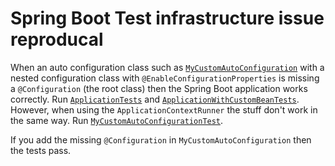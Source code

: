 # Spring Boot Test infrastructure issue reproducal

When an auto configuration class such as [`MyCustomAutoConfiguration`](src/main/java/com/example/demo/autoconfigure/MyCustomAutoConfiguration.java)
with a nested configuration class with `@EnableConfigurationProperties` is missing a `@Configuration` (the root class) then the Spring Boot application 
works correctly. 
Run [`ApplicationTests`](src/test/java/com/example/demo/application/ApplicationTests.java) and
[`ApplicationWithCustomBeanTests`](src/test/java/com/example/demo/application/ApplicationWithCustomBeanTests.java).
However, when using the `ApplicationContextRunner` the stuff don't work in the same way.
Run [`MyCustomAutoConfigurationTest`](src/test/java/com/example/demo/autoconfigure/MyCustomAutoConfigurationTest.java).

If you add the missing `@Configuration` in `MyCustomAutoConfiguration` then the tests pass.
 